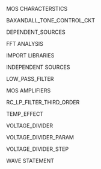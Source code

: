 MOS CHARACTERSTICS

BAXANDALL_TONE_CONTROL_CKT

DEPENDENT_SOURCES

FFT ANALYSIS

IMPORT LIBRARIES

INDEPENDENT SOURCES

LOW_PASS_FILTER

MOS AMPLIFIERS

RC_LP_FILTER_THIRD_ORDER

TEMP_EFFECT

VOLTAGE_DIVIDER

VOLTAGE_DIVIDER_PARAM

VOLTAGE_DIVIDER_STEP

WAVE STATEMENT
